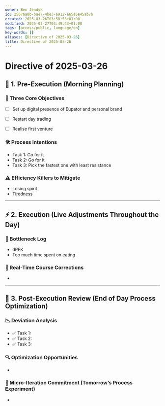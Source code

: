 ```yaml
---
owner: Ben Jendyk
id: 2567aa8b-bae7-4be3-a912-e65e5e45ab7b
created: 2025-03-26T03:58:53+01:00
modified: 2025-03-27T03:49:43+01:00
tags: [access/public, language/en]
key-words: []
aliases: [Directive of 2025-03-26]
title: Directive of 2025-03-26
---
```


# Directive of 2025-03-26

## 🌅 1. Pre-Execution (Morning Planning)

### 🎯 Three Core Objectives

<!-- Most critical task 1 – outcome-driven, not just an activity. -->
- [ ] Set up digital presence of Eupator and personal brand
<!-- Most critical task 2 – make it concrete and measurable. -->
- [ ] Restart day trading
<!-- Most critical task 3 – must fit within the day’s execution capacity. -->
- [ ] Realise first venture

### 🛠️ Process Intentions

<!-- How will this be executed most efficiently? E.g., deep work session, batching tasks, specific tool usage. -->
- Task 1: Go for it
- Task 2: Go for it
- Task 3: Pick the fastest one with least resistance

### ⚠️ Efficiency Killers to Mitigate

<!-- What are the biggest risks to focus/execution today? E.g., distractions, decision fatigue, overplanning. -->
- Losing spirit
- Tiredness

---

## ⚡ 2. Execution (Live Adjustments Throughout the Day)

### 📌 Bottleneck Log

<!-- What slowed execution today? E.g., distractions, over-perfection, slow decision-making, unexpected blockers. -->
- dPFK
- Too much time spent on eating

### 🔄 Real-Time Course Corrections

<!-- What tweaks were made mid-day to maintain efficiency? Only note direct changes to process. -->
-

---

## 🌙 3. Post-Execution Review (End of Day Process Optimization)

### 📉 Deviation Analysis

<!-- Did execution match expectation? If not, what caused deviation? -->
- ✅ Task 1:
- ✅ Task 2:  
- ✅ Task 3:  

### 🔍 Optimization Opportunities

<!-- What execution inefficiency should be addressed tomorrow? Focus on a single high-leverage improvement. -->
-

### 🧪 Micro-Iteration Commitment (Tomorrow’s Process Experiment)

<!-- What **one small tweak** will be tested tomorrow to refine execution? Keep it experimental and specific. -->
-
